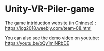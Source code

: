 # Unity-VR-Piler-game

The game intriduction website (in Chinese) : https://icg2018.weebly.com/team-08.html


You can also see the demo video on youtube: https://youtu.be/oQy1miNRbDE

